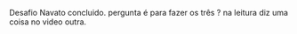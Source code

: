 Desafio Navato concluido. pergunta é para fazer os três ?  na leitura diz uma coisa no video outra. 
